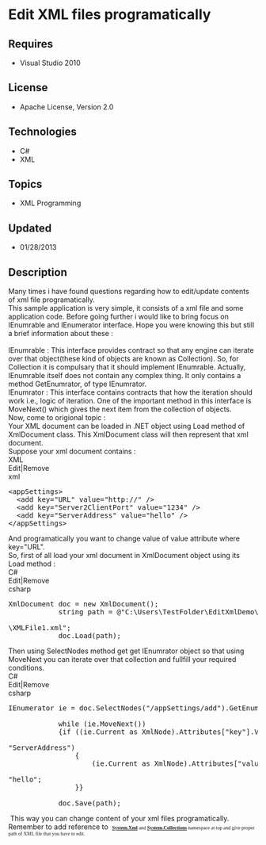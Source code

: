 # Edit XML files programatically
## Requires
- Visual Studio 2010
## License
- Apache License, Version 2.0
## Technologies
- C#
- XML
## Topics
- XML Programming
## Updated
- 01/28/2013
## Description

<div>Many times i have found questions regarding how to edit/update contents of xml file programatically.
<br>
This sample application is very simple, it consists of a xml file and some application code. Before going further i would like to bring focus on IEnumrable and IEnumerator interface. Hope you were knowing this but still a brief information about these :</div>
<div><br>
IEnumrable : This interface provides contract so that any engine can iterate over that object(these kind of objects are known as Collection). So, for Collection it is compulsary that it should implement IEnumrable. Actually, IEnumrable itself does not contain
 any complex thing. It only contains a method GetEnumrator, of type IEnumrator.</div>
<div>IEnumrator : This interface contains contracts that how the iteration should work i.e., logic of iteration. One of the important method in this interface is MoveNext() which gives the next item from the collection of objects.</div>
<div>Now, come to origional topic :<br>
Your XML document can be loaded in .NET object using Load method of XmlDocument class. This XmlDocument class will then represent that xml document.</div>
<div>Suppose your xml document contains :</div>
<div>
<div class="scriptcode">
<div class="pluginEditHolder" pluginCommand="mceScriptCode">
<div class="title"><span>XML</span></div>
<div class="pluginLinkHolder"><span class="pluginEditHolderLink">Edit</span>|<span class="pluginRemoveHolderLink">Remove</span></div>
<span class="hidden">xml</span>

<div class="preview">
<pre class="js">&lt;appSettings&gt;&nbsp;
&nbsp;&nbsp;&lt;add&nbsp;key=<span class="js__string">&quot;URL&quot;</span>&nbsp;value=<span class="js__string">&quot;http://&quot;</span>&nbsp;/&gt;&nbsp;
&nbsp;&nbsp;&lt;add&nbsp;key=<span class="js__string">&quot;Server2ClientPort&quot;</span>&nbsp;value=<span class="js__string">&quot;1234&quot;</span>&nbsp;/&gt;&nbsp;
&nbsp;&nbsp;&lt;add&nbsp;key=<span class="js__string">&quot;ServerAddress&quot;</span>&nbsp;value=<span class="js__string">&quot;hello&quot;</span>&nbsp;/&gt;&nbsp;
&lt;/appSettings&gt;</pre>
</div>
</div>
</div>
</div>
<div>And programatically you want to change value of value attribute where key=&quot;URL&quot;.</div>
<div>So, first of all load your xml document in XmlDocument object using its Load method :</div>
<div>
<div class="scriptcode">
<div class="pluginEditHolder" pluginCommand="mceScriptCode">
<div class="title"><span>C#</span></div>
<div class="pluginLinkHolder"><span class="pluginEditHolderLink">Edit</span>|<span class="pluginRemoveHolderLink">Remove</span></div>
<span class="hidden">csharp</span>

<div class="preview">
<pre class="js">XmlDocument&nbsp;doc&nbsp;=&nbsp;<span class="js__operator">new</span>&nbsp;XmlDocument();&nbsp;
&nbsp;&nbsp;&nbsp;&nbsp;&nbsp;&nbsp;&nbsp;&nbsp;&nbsp;&nbsp;&nbsp;&nbsp;string&nbsp;path&nbsp;=&nbsp;@&quot;C:\Users\TestFolder\EditXmlDemo\EditXmlDemo&nbsp;
&nbsp;
\XMLFile1.xml&quot;;&nbsp;
&nbsp;&nbsp;&nbsp;&nbsp;&nbsp;&nbsp;&nbsp;&nbsp;&nbsp;&nbsp;&nbsp;&nbsp;doc.Load(path);</pre>
</div>
</div>
</div>
</div>
<div>Then using SelectNodes method get get IEnumrator object so that using MoveNext you can iterate over that collection and fullfill your required conditions.</div>
<div>
<div class="scriptcode">
<div class="pluginEditHolder" pluginCommand="mceScriptCode">
<div class="title"><span>C#</span></div>
<div class="pluginLinkHolder"><span class="pluginEditHolderLink">Edit</span>|<span class="pluginRemoveHolderLink">Remove</span></div>
<span class="hidden">csharp</span>

<div class="preview">
<pre class="js">IEnumerator&nbsp;ie&nbsp;=&nbsp;doc.SelectNodes(<span class="js__string">&quot;/appSettings/add&quot;</span>).GetEnumerator();&nbsp;
&nbsp;
&nbsp;&nbsp;&nbsp;&nbsp;&nbsp;&nbsp;&nbsp;&nbsp;&nbsp;&nbsp;&nbsp;&nbsp;<span class="js__statement">while</span>&nbsp;(ie.MoveNext())&nbsp;
&nbsp;&nbsp;&nbsp;&nbsp;&nbsp;&nbsp;&nbsp;&nbsp;&nbsp;&nbsp;&nbsp;&nbsp;<span class="js__brace">{</span><span class="js__statement">if</span>&nbsp;((ie.Current&nbsp;as&nbsp;XmlNode).Attributes[<span class="js__string">&quot;key&quot;</span>].Value&nbsp;==&nbsp;&nbsp;
&nbsp;
<span class="js__string">&quot;ServerAddress&quot;</span>)&nbsp;
&nbsp;&nbsp;&nbsp;&nbsp;&nbsp;&nbsp;&nbsp;&nbsp;&nbsp;&nbsp;&nbsp;&nbsp;&nbsp;&nbsp;&nbsp;&nbsp;<span class="js__brace">{</span>&nbsp;
&nbsp;&nbsp;&nbsp;&nbsp;&nbsp;&nbsp;&nbsp;&nbsp;&nbsp;&nbsp;&nbsp;&nbsp;&nbsp;&nbsp;&nbsp;&nbsp;&nbsp;&nbsp;&nbsp;&nbsp;(ie.Current&nbsp;as&nbsp;XmlNode).Attributes[<span class="js__string">&quot;value&quot;</span>].Value&nbsp;=&nbsp;&nbsp;
&nbsp;
<span class="js__string">&quot;hello&quot;</span>;&nbsp;
&nbsp;&nbsp;&nbsp;&nbsp;&nbsp;&nbsp;&nbsp;&nbsp;&nbsp;&nbsp;&nbsp;&nbsp;&nbsp;&nbsp;&nbsp;&nbsp;<span class="js__brace">}</span><span class="js__brace">}</span>&nbsp;
&nbsp;
&nbsp;&nbsp;&nbsp;&nbsp;&nbsp;&nbsp;&nbsp;&nbsp;&nbsp;&nbsp;&nbsp;&nbsp;doc.Save(path);</pre>
</div>
</div>
</div>
<div class="endscriptcode">&nbsp;This way you can change content of your xml files programatically.</div>
<div class="endscriptcode">Remember to add reference to&nbsp; <span style="font-family:Consolas; font-size:x-small">
<span style="font-family:Consolas; font-size:x-small"><strong><a class="libraryLink" href="http://msdn.microsoft.com/en-US/library/System.Xml.aspx" target="_blank" title="Auto generated link to System.Xml">System.Xml</a> </strong>
and <strong><a class="libraryLink" href="http://msdn.microsoft.com/en-US/library/System.Collections.aspx" target="_blank" title="Auto generated link to System.Collections">System.Collections</a> </strong>namespace at top and give proper path of XML file that you have to edit.</span></span>
<div><span style="font-family:Consolas; font-size:x-small"><span style="font-family:Consolas; font-size:x-small">
<div>&nbsp;</div>
</span></span><span style="font-family:Consolas; font-size:x-small"><span style="font-family:Consolas; font-size:x-small"></span></span></div>
<div>&nbsp;</div>
<h1><em>&nbsp;</em></h1>
</div>
</div>
